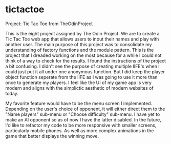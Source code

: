 # tictactoe
Project: Tic Tac Toe from TheOdinProject

This is the eight project assigned by The Odin Project. We are to create a Tic Tac Toe web app that allows users to input their names and play with another user. The main purpose of this project was to consolidate my understanding of factory functions and the module pattern. This is the project that I dreaded working on the most because for a while I could not think of a way to check for the results. I found the instructions of the project a bit confusing. I didn't see the purpose of creating multiple IIFE's when I could just put it all under one anonymous function. But I did keep the player object function seperate from the IIFE as I was going to use it more than once to generate my players. I feel like the UI of my game app is very modern and aligns with the simplictic aesthetic of modern websites of today.

My favorite feature would have to be the menu screen I implemented. Depending on the user's choice of opponent, it will either direct them to the "Name players" sub-menu or "Choose difficulty" sub-menu. I have yet to make an AI opponent so as of now I have the latter disabled. In the future, I'd like to refactor my code to be more responsive with smaller screens, particularly mobile phones. As well as more complex animations in the game that better displays the winning move.